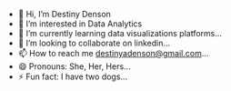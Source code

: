 - 👋 Hi, I’m Destiny Denson
- 👀 I’m interested in Data Analytics
- 🌱 I’m currently learning data visualizations platforms...
- 💞️ I’m looking to collaborate on linkedin...
- 📫 How to reach me destinyadenson@gmail.com...
- 😄 Pronouns: She, Her, Hers...
- ⚡ Fun fact: I have two dogs...

<!---
Dadenson/Dadenson is a ✨ special ✨ repository because its `README.md` (this file) appears on your GitHub profile.
You can click the Preview link to take a look at your changes.
--->
